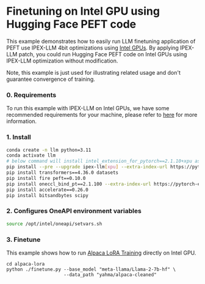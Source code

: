 # Finetuning on Intel GPU using Hugging Face PEFT code

This example demonstrates how to easily run LLM finetuning application of PEFT use IPEX-LLM 4bit optimizations using [Intel GPUs](../../../README.md). By applying IPEX-LLM patch, you could run Hugging Face PEFT code on Intel GPUs using IPEX-LLM optimization without modification.

Note, this example is just used for illustrating related usage and don't guarantee convergence of training.

### 0. Requirements
To run this example with IPEX-LLM on Intel GPUs, we have some recommended requirements for your machine, please refer to [here](../../README.md#requirements) for more information.

### 1. Install

```bash
conda create -n llm python=3.11
conda activate llm
# below command will install intel_extension_for_pytorch==2.1.10+xpu as default
pip install --pre --upgrade ipex-llm[xpu] --extra-index-url https://pytorch-extension.intel.com/release-whl/stable/xpu/us/
pip install transformers==4.36.0 datasets
pip install fire peft==0.10.0
pip install oneccl_bind_pt==2.1.100 --extra-index-url https://pytorch-extension.intel.com/release-whl/stable/xpu/us/ # necessary to run distributed finetuning
pip install accelerate==0.26.0
pip install bitsandbytes scipy
```

### 2. Configures OneAPI environment variables
```bash
source /opt/intel/oneapi/setvars.sh
```

### 3. Finetune

This example shows how to run [Alpaca LoRA Training](https://github.com/tloen/alpaca-lora/tree/main) directly on Intel GPU.

```
cd alpaca-lora
python ./finetune.py --base_model "meta-llama/Llama-2-7b-hf" \
                     --data_path "yahma/alpaca-cleaned"
```
